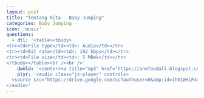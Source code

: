 ```yaml
---
layout: post
title: "Tentang Kita - Baby Jumping"
categories: Baby Jumping
icon: 'music'
questions:
  - dtl: '<table><tbody>
<tr><td>File type</td><td>: Audio</td></tr>
<tr><td>Bit rate</td><td>: 192 kbps</td></tr>
<tr><td>File size</td><td>: 5 MBek</td></tr>
</tbody></table><br /><br />'
    dwnld: '<center><a title="mp3" href="https://onefoodall.blogspot.com/2019/09/blog-post_6.html?u=U2FsdGVkX1%2BsAgqIZY16nGqiIqAZUy%2FLIGG8G8BCexTCeRKwb0v7EediwIT3xZ%2FaLrnpZkjHrHzZ2xw75k2tKcfjExBhF%2B9EOqiCzDcXkKuczvNcqTJBPevZm7BUT4iao9axpnym7xbohfAhZNrIX28YjGjUmh6ku7IHy06pR6olHiZs%2FRD1cXwd%2BH%2FDAu5K" class="ut" target="_blank"><span class="feather-icon icon-download"> Download</span></a></center><br /><br />'
    plyr: '<audio class="js-player" controls>
  <source src="https://drive.google.com/uc?authuser=0&amp;id=1hO1WHiF4nSbnHUffZXXkM_ZGScEHPvgy&amp;export=download" type="audio/mp3">
</audio>'
---
```


